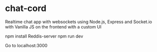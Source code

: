 # chat-cord

Realtime chat app with websockets using Node.js, Express and Socket.io with Vanilla JS on the frontend with a custom UI

npm install
Reddis-server
npm run dev

Go to localhost:3000
